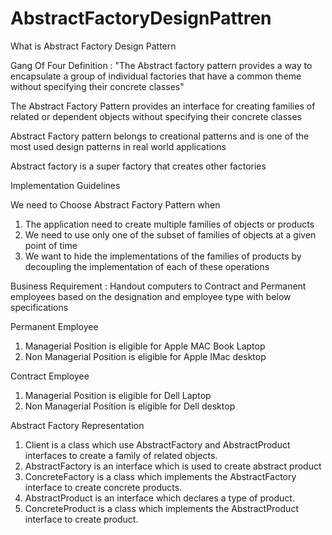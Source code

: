 # AbstractFactoryDesignPattren

What is Abstract Factory Design Pattern
 
Gang Of Four Definition : "The Abstract factory pattern provides a way to encapsulate a group of individual factories that have a common theme without specifying their concrete classes"

The Abstract Factory Pattern provides an interface for creating families of related or dependent objects without specifying their concrete classes

Abstract Factory pattern belongs to creational patterns and is one of the most used design patterns in real world applications

Abstract factory is a super factory that creates other factories

Implementation Guidelines

We need to Choose Abstract Factory Pattern when
1. The application need to create multiple families of objects or products
2. We need to use only one of the subset of families of objects at a given point of time
3. We want to hide the implementations of the families of products by decoupling the implementation of each of these operations

Business Requirement : Handout computers to Contract and Permanent employees based on the designation and employee type with below specifications

Permanent Employee 
1. Managerial Position is eligible for Apple MAC Book Laptop
2. Non Managerial Position is eligible for Apple IMac desktop

Contract Employee
1. Managerial Position is eligible for Dell Laptop
2. Non Managerial Position is eligible for Dell desktop

Abstract Factory Representation
1. Client is a class which use AbstractFactory and AbstractProduct interfaces to create a family of related objects.
2. AbstractFactory is an interface which is used to create abstract product
3. ConcreteFactory is a class which implements the AbstractFactory interface to create concrete products.
4. AbstractProduct  is an interface which declares a type of product.
5. ConcreteProduct is a class which implements the AbstractProduct interface to create product.
